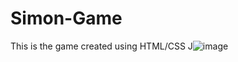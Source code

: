 # Simon-Game
This is the game created using HTML/CSS J![image](https://user-images.githubusercontent.com/91359743/183496514-9119af04-8a03-4f3c-b500-e1310124bbb9.png)


